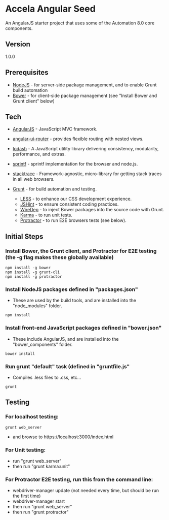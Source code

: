 # Accela Angular Seed

An AngularJS starter project that uses some of the Automation 8.0 core components.

## Version
1.0.0

## Prerequisites
* [NodeJS](http://nodejs.org/) - for server-side package management, and to enable Grunt build automation
* [Bower](http://bower.io/) - for client-side package management (see "Install Bower and Grunt client" below)

## Tech
* [AngularJS](https://angularjs.org/) - JavaScript MVC framework.
* [angular-ui-router](https://github.com/angular-ui/ui-router) - provides flexible routing with nested views.
* [lodash](https://lodash.com/) - A JavaScript utility library delivering consistency, modularity, performance, and extras.
* [sprintf](https://github.com/alexei/sprintf.js) - sprintf implementation for the browser and node.js.
* [stacktrace](https://github.com/stacktracejs/stacktrace.js/) - Framework-agnostic, micro-library for getting stack traces in all web browsers.

* [Grunt](http://gruntjs.com/) - for build automation and testing.
    * [LESS](http://lesscss.org/) - to enhance our CSS development experience.
    * [JSHint](http://www.jshint.com/docs/) - to ensure consistent coding practices.
    * [WireDep](https://github.com/stephenplusplus/grunt-wiredep) - to inject Bower packages into the source code with Grunt.
    * [Karma](karma-runner.github.io) - to run unit tests.
    * [Protractor](https://angular.github.io/protractor) - to run E2E browsers tests (see below).

## Initial Steps

### Install Bower, the Grunt client, and Protractor for E2E testing (the -g flag makes these globally available)

```
npm install -g bower
npm install -g grunt-cli
npm install -g protractor
```

### Install NodeJS packages defined in "packages.json"
* These are used by the build tools, and are installed into the "node_modules" folder.

```
npm install
```

### Install front-end JavaScript packages defined in "bower.json"
* These include AngularJS, and are installed into the "bower_components" folder.

```
bower install
```

### Run grunt "default" task (defined in "gruntfile.js"
* Compiles .less files to .css, etc...

```
grunt
```

## Testing

### For localhost testing:

```
grunt web_server
```

* and browse to https://localhost:3000/index.html

### For Unit testing:
* run "grunt web_server"
* then run "grunt karma:unit"

### For Protractor E2E testing, run this from the command line:
* webdriver-manager update (not needed every time, but should be run the first time)
* webdriver-manager start
* then run "grunt web_server"
* then run "grunt protractor"
